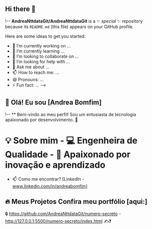 ## Hi there 👋

!--
**AndreaNttdataGit/AndreaNttdataGit** is a ✨ _special_ ✨ repository because its `README.md` (this file) appears on your GitHub profile.

Here are some ideas to get you started:

- 🔭 I’m currently working on ...
- 🌱 I’m currently learning ...
- 👯 I’m looking to collaborate on ...
- 🤔 I’m looking for help with ...
- 💬 Ask me about ...
- 📫 How to reach me: ...
- 😄 Pronouns: ...
- ⚡ Fun fact: ...
-->

## 👋 Olá! Eu sou [Andrea Bomfim] 
 
!--
** Bem-vindo ao meu perfil! Sou um entusiasta de tecnologia apaixonado por desenvolvimento. 🚀  
# 💡 Sobre mim   - 💻 Engenheira de Qualidade  - 🎯 Apaixonado por inovação e aprendizado
- 📫 Como me encontrar? [LinkedIn - www.linkedin.com/in/andreabomfim]
## 🔥 Meus Projetos   Confira meu portfólio [aqui:]
🔒 https://github.com/AndreaNttdataGit/numero-secreto - http://127.0.0.1:5500/numero-secreto/index.html ✍️❓
